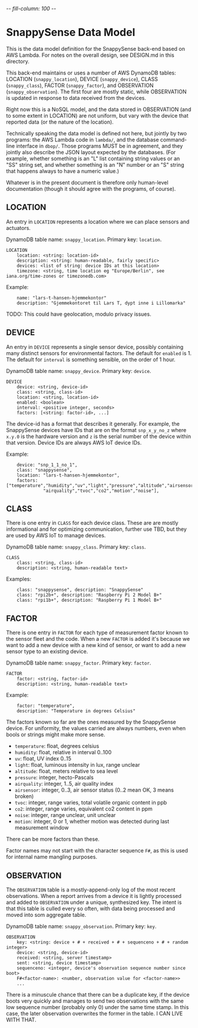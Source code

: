 -*- fill-column: 100 -*-

# SnappySense Data Model

This is the data model definition for the SnappySense back-end based on AWS Lambda.  For notes on
the overall design, see DESIGN.md in this directory.

This back-end maintains or uses a number of AWS DynamoDB tables: LOCATION (`snappy_location`),
DEVICE (`snappy_device`), CLASS (`snappy_class`), FACTOR (`snappy_factor`), and OBSERVATION
(`snappy_observation`).  The first four are mostly static, while OBSERVATION is updated in
response to data received from the devices.

Right now this is a NoSQL model, and the data stored in OBSERVATION (and to some extent in
LOCATION) are not uniform, but vary with the device that reported data (or the nature of the
location).

Technically speaking the data model is defined not here, but jointly by two programs: the AWS Lambda
code in `lambda/`, and the database command-line interface in `dbop/`.  Those programs MUST be in
agreement, and they jointly also describe the JSON layout expected by the databases.  (For example,
whether something is an "L" list containing string values or an "SS" string set, and whether
something is an "N" number or an "S" string that happens always to have a numeric value.)

Whatever is in the present document is therefore only human-level documentation (though it should
agree with the programs, of course).

## LOCATION

An entry in `LOCATION` represents a location where we can place sensors and actuators.

DynamoDB table name: `snappy_location`.  Primary key: `location`.

```
LOCATION
    location: <string: location-id>
    description: <string: human-readable, fairly specific>
	devices: <list of string: device IDs at this location>
	timezone: <string, time location eg "Europe/Berlin", see iana.org/time-zones or timezonedb.com>
```

Example:
```
    name: "lars-t-hansen-hjemmekontor"
    description: "Gjemmekontoret til Lars T, dypt inne i Lillomarka"
```

TODO: This could have geolocation, modulo privacy issues.

## DEVICE

An entry in `DEVICE` represents a single sensor device, possibly containing many distinct sensors
for environmental factors.  The default for `enabled` is 1.  The default for `interval` is
something sensible, on the order of 1 hour.

DynamoDB table name: `snappy_device`.  Primary key: `device`.

```
DEVICE
    device: <string, device-id>
    class: <string, class-id>
    location: <string, location-id>
    enabled: <boolean>
    interval: <positive integer, seconds>
    factors: [<string: factor-id>, ...]
```

The device-id has a format that describes it generally.  For example, the SnappySense devices have
IDs that are on the format `snp_x_y_no_z` where `x.y.0` is the hardware version and `z` is the
serial number of the device within that version.  Device IDs are always AWS IoT device IDs.

Example:
```
    device: "snp_1_1_no_1",
    class: "snappysense",
    location: "lars-t-hansen-hjemmekontor",
    factors: ["temperature","humidity","uv","light","pressure","altitude","airsensor",
	          "airquality","tvoc","co2","motion","noise"],
```


## CLASS

There is one entry in `CLASS` for each device class.  These are are mostly informational and for
optimizing communication, further use TBD, but they are used by AWS IoT to manage devices.

DynamoDB table name: `snappy_class`.  Primary key: `class`.

```
CLASS
    class: <string, class-id>
    description: <string, human-readable text>
```

Examples:
```
    class: "snappysense", description: "SnappySense"
    class: "rpi2b+", description: "Raspberry Pi 2 Model B+"
    class: "rpi1b+", description: "Raspberry Pi 1 Model B+"
```

## FACTOR

There is one entry in `FACTOR` for each type of measurement factor known to the sensor fleet and the
code.  When a new `FACTOR` is added it's because we want to add a new device with a new kind of
sensor, or want to add a new sensor type to an existing device.

DynamoDB table name: `snappy_factor`.  Primary key: `factor`.

```
FACTOR
    factor: <string, factor-id>
    description: <string, human-readable text>
```
Example:
```
    factor: "temperature",
    description: "Temperature in degrees Celsius"
```

The factors known so far are the ones measured by the SnappySense device.  For uniformity, the
values carried are always numbers, even when bools or strings might make more sense.

* `temperature`: float, degrees celsius
* `humidity`: float, relative in interval 0..100
* `uv`: float, UV index 0..15
* `light`: float, luminous intensity in lux, range unclear
* `altitude`: float, meters relative to sea level
* `pressure`: integer, hecto-Pascals
* `airquality`: integer, 1..5, air quality index
* `airsensor`: integer, 0..3, air sensor status (0..2 mean OK, 3 means broken)
* `tvoc`: integer, range varies, total volatile organic content in ppb
* `co2`: integer, range varies, equivalent co2 content in ppm
* `noise`: integer, range unclear, unit unclear
* `motion`: integer, 0 or 1, whether motion was detected during last measurement window

There can be more factors than these.

Factor names may not start with the character sequence `F#`, as this is used for internal name
mangling purposes.

## OBSERVATION

The `OBSERVATION` table is a mostly-append-only log of the most recent observations.  When a report
arrives from a device it is lightly processed and added to `OBSERVATION` under a unique,
synthesized key.  The intent is that this table is culled every so often, with data being processed
and moved into som aggregate table.

DynamoDB table name: `snappy_observation`.  Primary key: `key`.

```
OBSERVATION
    key: <string: device + # + received + # + sequenceno + # + random integer>
    device: <string, device-id>
    received: <string, server timestamp>
	sent: <string, device timestamp>
	sequenceno: <integer, device's observation sequence number since boot>
    F#<factor-name>: <number, observation value for <factor-name>>
    ...
```

There is a minuscule chance that there can be a duplicate key, if the device boots very quickly and
manages to send two observations with the same low sequence number (probably only 0) under the same
time stamp.  In this case, the later observation overwrites the former in the table.  I CAN LIVE
WITH THAT.
